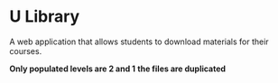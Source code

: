# U Library

A web application that allows students to download materials for their courses.

**Only populated levels are 2 and 1**
**the files are duplicated**